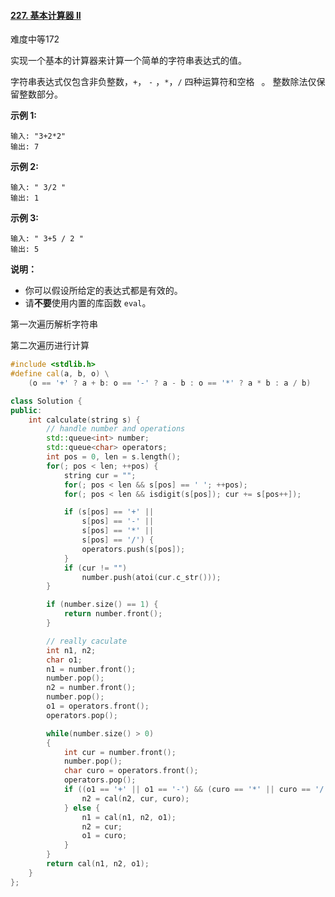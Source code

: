 #### [227. 基本计算器 II](https://leetcode-cn.com/problems/basic-calculator-ii/)

难度中等172

实现一个基本的计算器来计算一个简单的字符串表达式的值。

字符串表达式仅包含非负整数，`+`， `-` ，`*`，`/` 四种运算符和空格 ` `。 整数除法仅保留整数部分。

**示例 1:**

```
输入: "3+2*2"
输出: 7
```

**示例 2:**

```
输入: " 3/2 "
输出: 1
```

**示例 3:**

```
输入: " 3+5 / 2 "
输出: 5
```

**说明：**

- 你可以假设所给定的表达式都是有效的。
- 请**不要**使用内置的库函数 `eval`。







第一次遍历解析字符串

第二次遍历进行计算

```c++
#include <stdlib.h>
#define cal(a, b, o) \
    (o == '+' ? a + b: o == '-' ? a - b : o == '*' ? a * b : a / b)

class Solution {
public:
    int calculate(string s) {
        // handle number and operations
        std::queue<int> number;
        std::queue<char> operators;
        int pos = 0, len = s.length();
        for(; pos < len; ++pos) {
            string cur = "";
            for(; pos < len && s[pos] == ' '; ++pos);
            for(; pos < len && isdigit(s[pos]); cur += s[pos++]);

            if (s[pos] == '+' ||
                s[pos] == '-' ||
                s[pos] == '*' ||
                s[pos] == '/') {
                operators.push(s[pos]);
            }
            if (cur != "")
                number.push(atoi(cur.c_str()));
        }

        if (number.size() == 1) {
            return number.front();
        }

        // really caculate
        int n1, n2;
        char o1;
        n1 = number.front();
        number.pop();
        n2 = number.front();
        number.pop();
        o1 = operators.front();
        operators.pop();

        while(number.size() > 0)
        {
            int cur = number.front();
            number.pop();
            char curo = operators.front();
            operators.pop();
            if ((o1 == '+' || o1 == '-') && (curo == '*' || curo == '/')) {
                n2 = cal(n2, cur, curo);
            } else {
                n1 = cal(n1, n2, o1);
                n2 = cur;
                o1 = curo;
            }
        }
        return cal(n1, n2, o1);
    }
};
```

